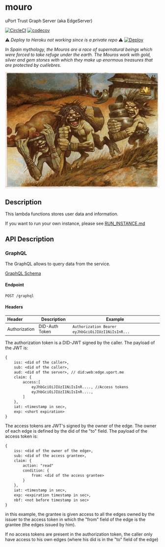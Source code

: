 # mouro
uPort Trust Graph Server (aka EdgeServer)

[![CircleCI](https://circleci.com/gh/uport-project/mouro.svg?style=svg&circle-token=26fa9a6aff710aa959b22ffa15f7ef314face8b0)](https://circleci.com/gh/uport-project/mouro)
[![codecov](https://codecov.io/gh/uport-project/mouro/branch/master/graph/badge.svg?token=ywlwzVP2fF)](https://codecov.io/gh/uport-project/mouro)


:warning: *Deploy to Heroku not working since is a private repo* :warning:
[![Deploy](https://www.herokucdn.com/deploy/button.svg)](https://heroku.com/deploy)


_In Spain mythology, the Mouros are a race of supernatural beings which were forced to take refuge under the earth. The Mouros work with gold, silver and gem stones with which they make up enormous treasures that are protected by cuélebres._

![Mouros](./mouros.jpg)

## Description

This lambda functions stores user data and information. 

If you want to run your own instance, please see [RUN_INSTANCE.md](./RUN_INSTANCE.md)

## API Description

### GraphQL

The GraphQL allows to query data from the service.

[GraphQL Schema](./src/lib/schema.graphql)


#### Endpoint

`POST /graphql`

#### Headers

| Header         | Description    | Example                                           |
|:---------------|----------------|---------------------------------------------------|
| Authorization  | DID-Auth Token | `Authorization Bearer eyJhbGciOiJIUzI1NiIsInR...` |

The authorization token is a DID-JWT signed by the caller. The payload of the JWT is:

```
{
    iss: <did of the caller>,
    sub: <did of the caller>,
    aud: <did of the server>, // did:web:edge.uport.me
    claim: {
        access:[
            eyJhbGciOiJIUzI1NiIsInR...., //Access tokens
            eyJhbGciOiJIUzI1NiIsInR....,
        ]
    },
    iat: <timestamp in sec>,
    exp: <short expiration>
}
```


The access tokens are JWT's signed by the owner of the edge. The owner of each edge is defined by the did of the "to" field. The payload of the access token is:

```
{
    iss: <did of the owner of the edge>,
    sub: <did of the access grantee>,
    claim: {
        action: "read"
        condition: {
            from: <did of the access grantee> 
        }
    },
    iat: <timestamp in sec>,
    exp: <expiration timestamp in sec>,
    nbf: <not before timestamp in sec>
}
```

in this example, the grantee is given access to all the edges owned by the issuer to the access token  in which the "from" field of the edge is the grantee (the edges issued by him).

If no access tokens are present in the authorization token, the caller only have access to his own edges (where his did is in the "to" field of the edge)




